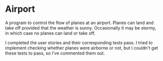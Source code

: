 # Airport
A program to control the flow of planes at an airport. Planes can land and take off provided that the weather is sunny. Occasionally it may be stormy, in which case no planes can land or take off.

I completed the user stories and their corresponding tests pass. I tried to implement checking whether planes were airborne or not, but I couldn't get these tests to pass, so I've commented them out.

